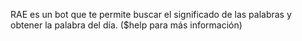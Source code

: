 RAE es un bot que te permite buscar el significado de las palabras y obtener la palabra del día. ($help para más información)
